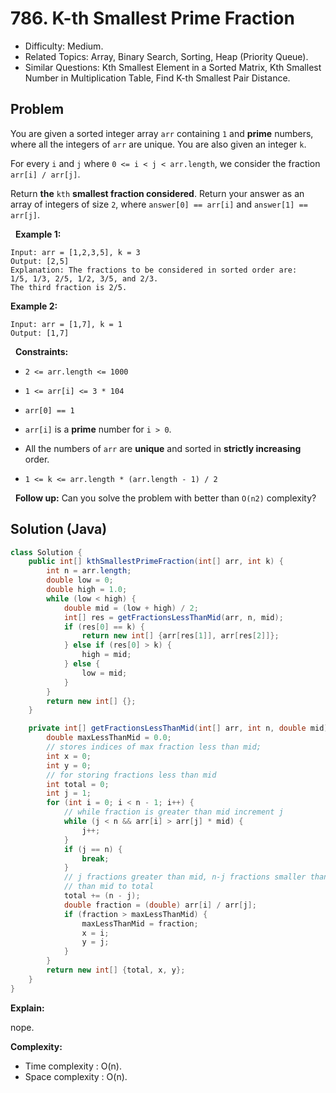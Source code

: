 # 786. K-th Smallest Prime Fraction

- Difficulty: Medium.
- Related Topics: Array, Binary Search, Sorting, Heap (Priority Queue).
- Similar Questions: Kth Smallest Element in a Sorted Matrix, Kth Smallest Number in Multiplication Table, Find K-th Smallest Pair Distance.

## Problem

You are given a sorted integer array ```arr``` containing ```1``` and **prime** numbers, where all the integers of ```arr``` are unique. You are also given an integer ```k```.

For every ```i``` and ```j``` where ```0 <= i < j < arr.length```, we consider the fraction ```arr[i] / arr[j]```.

Return **the** ```kth``` **smallest fraction considered**. Return your answer as an array of integers of size ```2```, where ```answer[0] == arr[i]``` and ```answer[1] == arr[j]```.

 
**Example 1:**

```
Input: arr = [1,2,3,5], k = 3
Output: [2,5]
Explanation: The fractions to be considered in sorted order are:
1/5, 1/3, 2/5, 1/2, 3/5, and 2/3.
The third fraction is 2/5.
```

**Example 2:**

```
Input: arr = [1,7], k = 1
Output: [1,7]
```

 
**Constraints:**


	
- ```2 <= arr.length <= 1000```
	
- ```1 <= arr[i] <= 3 * 104```
	
- ```arr[0] == 1```
	
- ```arr[i]``` is a **prime** number for ```i > 0```.
	
- All the numbers of ```arr``` are **unique** and sorted in **strictly increasing** order.
	
- ```1 <= k <= arr.length * (arr.length - 1) / 2```


 
**Follow up:** Can you solve the problem with better than ```O(n2)``` complexity?

## Solution (Java)

```java
class Solution {
    public int[] kthSmallestPrimeFraction(int[] arr, int k) {
        int n = arr.length;
        double low = 0;
        double high = 1.0;
        while (low < high) {
            double mid = (low + high) / 2;
            int[] res = getFractionsLessThanMid(arr, n, mid);
            if (res[0] == k) {
                return new int[] {arr[res[1]], arr[res[2]]};
            } else if (res[0] > k) {
                high = mid;
            } else {
                low = mid;
            }
        }
        return new int[] {};
    }

    private int[] getFractionsLessThanMid(int[] arr, int n, double mid) {
        double maxLessThanMid = 0.0;
        // stores indices of max fraction less than mid;
        int x = 0;
        int y = 0;
        // for storing fractions less than mid
        int total = 0;
        int j = 1;
        for (int i = 0; i < n - 1; i++) {
            // while fraction is greater than mid increment j
            while (j < n && arr[i] > arr[j] * mid) {
                j++;
            }
            if (j == n) {
                break;
            }
            // j fractions greater than mid, n-j fractions smaller than mid, add fractions smaller
            // than mid to total
            total += (n - j);
            double fraction = (double) arr[i] / arr[j];
            if (fraction > maxLessThanMid) {
                maxLessThanMid = fraction;
                x = i;
                y = j;
            }
        }
        return new int[] {total, x, y};
    }
}
```

**Explain:**

nope.

**Complexity:**

* Time complexity : O(n).
* Space complexity : O(n).
